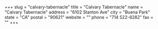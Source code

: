 +++
slug = "calvary-tabernacle"
title = "Calvary Tabernacle"
name = "Calvary Tabernacle"
address = "6102 Stanton Ave"
city = "Buena Park"
state = "CA"
postal = "90621"
website = ""
phone = "714 522-8282"
fax = ""
+++
